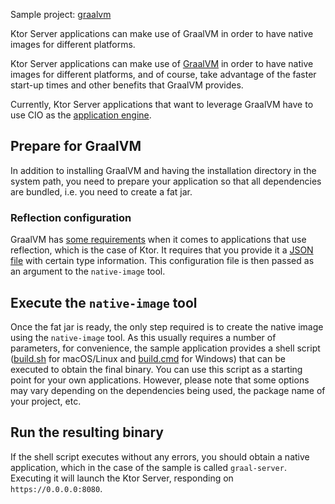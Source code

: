 [//]: # (title: GraalVM)

<microformat>
<p>
<control>Sample project</control>: <a href="https://github.com/ktorio/ktor-samples/tree/main/graalvm">graalvm</a>
</p>
</microformat>

<excerpt>
Ktor Server applications can make use of GraalVM in order to have native images for different platforms.
</excerpt>

Ktor Server applications can make use of [GraalVM](https://graalvm.org) in order to have native images for different platforms, and of course, take advantage of the faster start-up times and other benefits that GraalVM provides. 

Currently, Ktor Server applications that want to leverage GraalVM have to use CIO as the [application engine](Engines.md). 

## Prepare for GraalVM

In addition to installing GraalVM and having the installation directory in the system path, you need to prepare your application 
so that all dependencies are bundled, i.e. you need to create a fat jar.

### Reflection configuration 

GraalVM has [some requirements](https://www.graalvm.org/reference-manual/native-image/Reflection/) when it comes to applications that use reflection, 
which is the case of Ktor. It requires that you provide it a [JSON file](https://github.com/ktorio/ktor-samples/blob/main/graalvm/reflection.json) with 
certain type information. This configuration file is then passed as an argument to the `native-image` tool.

## Execute the `native-image` tool

Once the fat jar is ready, the only step required is to create the native image using the `native-image` tool. As this usually requires a number of parameters, for convenience, the sample application provides a shell script ([build.sh](https://github.com/ktorio/ktor-samples/blob/main/graalvm/build.sh) for macOS/Linux 
and [build.cmd](https://github.com/ktorio/ktor-samples/blob/main/graalvm/build.cmd) for Windows) that can be executed to obtain the final
binary. You can use this script as a starting point for your own applications. However, please note that some options may vary
depending on the dependencies being used, the package name of your project, etc.

## Run the resulting binary

If the shell script executes without any errors, you should obtain a native application, which in the case of the sample is 
called `graal-server`. Executing it will launch the Ktor Server, responding on `https://0.0.0.0:8080`.
